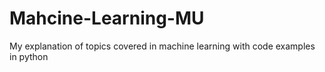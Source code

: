 # Mahcine-Learning-MU
My explanation of topics covered in machine learning with code examples in python
